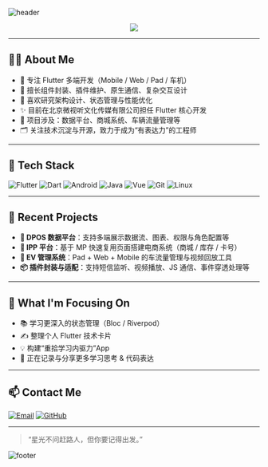 ![header](https://capsule-render.vercel.app/api?type=waving&color=0:6C63FF,100:E96443&height=200&section=header&text=Hi%20There%20👋%20I'm%20Xingxing&fontSize=30&fontColor=ffffff)

<p align="center">
  <img src="https://readme-typing-svg.herokuapp.com?font=Fira+Code&size=22&pause=1000&center=true&vCenter=true&width=435&lines=Flutter%20Developer;Cross-Platform%20+%20Plugin%20Enthusiast;Pad%2FWeb%2FMobile%20Adaptation%20Expert;Learning%20Everyday%20%E2%9C%A8"/>
</p>

---

## 👨‍💻 About Me

- 🎯 专注 Flutter 多端开发（Mobile / Web / Pad / 车机）
- 🔧 擅长组件封装、插件维护、原生通信、复杂交互设计
- 🧠 喜欢研究架构设计、状态管理与性能优化
- ✨ 目前在北京微视听文化传媒有限公司担任 Flutter 核心开发
- 🚀 项目涉及：数据平台、商城系统、车辆流量管理等
- 🗂 关注技术沉淀与开源，致力于成为“有表达力”的工程师

---

## 🧰 Tech Stack

![Flutter](https://img.shields.io/badge/-Flutter-02569B?style=for-the-badge&logo=flutter&logoColor=white)
![Dart](https://img.shields.io/badge/-Dart-0175C2?style=for-the-badge&logo=dart&logoColor=white)
![Android](https://img.shields.io/badge/-Android-3DDC84?style=for-the-badge&logo=android&logoColor=white)
![Java](https://img.shields.io/badge/-Java-007396?style=for-the-badge&logo=java&logoColor=white)
![Vue](https://img.shields.io/badge/-Vue.js-4FC08D?style=for-the-badge&logo=vue.js&logoColor=white)
![Git](https://img.shields.io/badge/-Git-F05032?style=for-the-badge&logo=git&logoColor=white)
![Linux](https://img.shields.io/badge/-Linux-FCC624?style=for-the-badge&logo=linux&logoColor=black)

---

## 🚀 Recent Projects

- **📱 DPOS 数据平台**：支持多端展示数据流、图表、权限与角色配置等
- **🧩 IPP 平台**：基于 MP 快速复用页面搭建电商系统（商城 / 库存 / 卡号）
- **🚗 EV 管理系统**：Pad + Web + Mobile 的车流量管理与视频回放工具
- **📦 插件封装与适配**：支持短信监听、视频播放、JS 通信、事件穿透处理等

---

## 🧭 What I'm Focusing On

- 📚 学习更深入的状态管理（Bloc / Riverpod）
- ✍️ 整理个人 Flutter 技术卡片
- 💡 构建“重拾学习内驱力”App
- 🌱 正在记录与分享更多学习思考 & 代码表达

---

## 📫 Contact Me

[![Email](https://img.shields.io/badge/jure@163.com-D14836?style=flat&logo=gmail&logoColor=white)](mailto:jurelxc@163.com)
[![GitHub](https://img.shields.io/badge/GitHub-xingxing-blue?logo=github)](https://github.com/你的用户名)

---

> “星光不问赶路人，但你要记得出发。”

![footer](https://capsule-render.vercel.app/api?type=waving&color=auto&height=120&section=footer)

